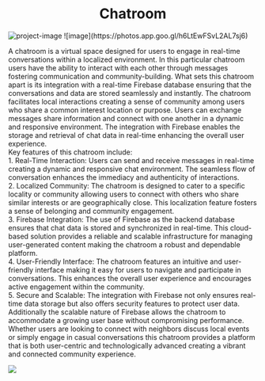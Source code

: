 <h1 align="center" id="title">Chatroom</h1>
<img src="https://photos.app.goo.gl/h6LtEwFSvL2AL7sj6" alt="project-image">
![image](https://photos.app.goo.gl/h6LtEwFSvL2AL7sj6)

<p id="description">A chatroom is a virtual space designed for users to engage in real-time conversations within a localized environment. In this particular chatroom users have the ability to interact with each other through messages fostering communication and community-building. What sets this chatroom apart is its integration with a real-time Firebase database ensuring that the conversations and data are stored seamlessly and instantly. The chatroom facilitates local interactions creating a sense of community among users who share a common interest location or purpose. Users can exchange messages share information and connect with one another in a dynamic and responsive environment. The integration with Firebase enables the storage and retrieval of chat data in real-time enhancing the overall user experience.<br> Key features of this chatroom include: <br>1. Real-Time Interaction: Users can send and receive messages in real-time creating a dynamic and responsive chat environment. The seamless flow of conversation enhances the immediacy and authenticity of interactions. <br>2. Localized Community: The chatroom is designed to cater to a specific locality or community allowing users to connect with others who share similar interests or are geographically close. This localization feature fosters a sense of belonging and community engagement.<br> 3. Firebase Integration: The use of Firebase as the backend database ensures that chat data is stored and synchronized in real-time. This cloud-based solution provides a reliable and scalable infrastructure for managing user-generated content making the chatroom a robust and dependable platform.<br> 4. User-Friendly Interface: The chatroom features an intuitive and user-friendly interface making it easy for users to navigate and participate in conversations. This enhances the overall user experience and encourages active engagement within the community. <br>5. Secure and Scalable: The integration with Firebase not only ensures real-time data storage but also offers security features to protect user data. Additionally the scalable nature of Firebase allows the chatroom to accommodate a growing user base without compromising performance. Whether users are looking to connect with neighbors discuss local events or simply engage in casual conversations this chatroom provides a platform that is both user-centric and technologically advanced creating a vibrant and connected community experience.</p>
<img src="Chatroom\chatroom\image\ss2.png">
